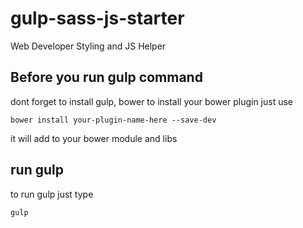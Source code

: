 # gulp-sass-js-starter
Web Developer Styling and JS Helper

## Before you run gulp command
dont forget to install gulp, bower
to install your bower plugin just use

`bower install your-plugin-name-here --save-dev`

it will add to your bower module and libs

## run gulp
to run gulp just type

`gulp`
